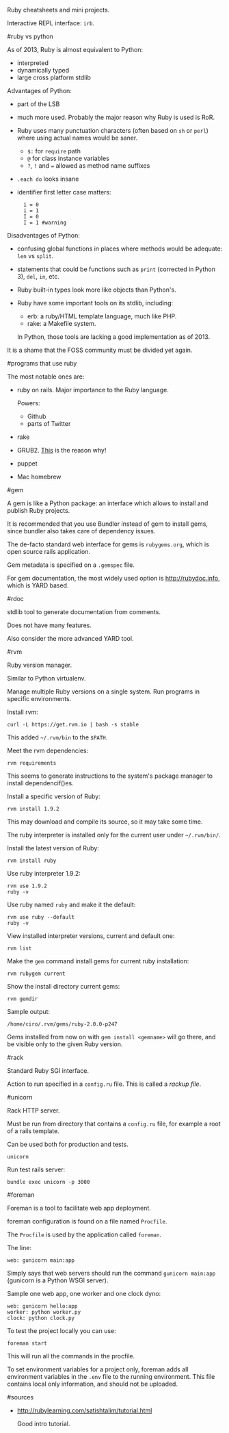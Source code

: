 Ruby cheatsheets and mini projects.

Interactive REPL interface: `irb`.

#ruby vs python

As of 2013, Ruby is almost equivalent to Python:

- interpreted
- dynamically typed
- large cross platform stdlib

Advantages of Python:

- part of the LSB

- much more used. Probably the major reason why Ruby is used is RoR.

- Ruby uses many punctuation characters (often based on `sh` or `perl`)
    where using actual names would be saner.

    - `$:` for `require` path
    - `@`  for class instance variables
    - `?`, `!` and `=` allowed as method name suffixes

- `.each do` looks insane

- identifier first letter case matters:

        i = 0
        i = 1
        I = 0
        I = 1 #warning

Disadvantages of Python:

- confusing global functions in places where methods would be adequate: `len` vs `split`.

- statements that could be functions such as `print` (corrected in Python 3),
    `del`, `in`, etc.

- Ruby built-in types look more like objects than Python's.

- Ruby have some important tools on its stdlib, including:

    - erb: a ruby/HTML template language, much like PHP.
    - rake: a Makefile system.

    In Python, those tools are lacking a good implementation as of 2013.

It is a shame that the FOSS community must be divided yet again.

#programs that use ruby

The most notable ones are:

- ruby on rails. Major importance to the Ruby language.

    Powers:

    - Github
    - parts of Twitter

- rake
- GRUB2. [This](http://www.amazon.co.uk/Ruby-Grub-Abi-Burlingham/dp/1848120346) is the reason why!
- puppet
- Mac homebrew

#gem

A gem is like a Python package: an interface which allows to install and publish
Ruby projects.

It is recommended that you use Bundler instead of gem to install gems,
since bundler also takes care of dependency issues.

The de-facto standard web interface for gems is `rubygems.org`,
which is open source rails application.

Gem metadata is specified on a `.gemspec` file.

For gem documentation, the most widely used option is <http://rubydoc.info>,
which is YARD based.

#rdoc

stdlib tool to generate documentation from comments.

Does not have many features.

Also consider the more advanced YARD tool.

#rvm

Ruby version manager.

Similar to Python virtualenv.

Manage multiple Ruby versions on a single system.
Run programs in specific environments.

Install rvm:

    curl -L https://get.rvm.io | bash -s stable

This added `~/.rvm/bin` to the `$PATH`.

Meet the rvm dependencies:

    rvm requirements

This seems to generate instructions to the system's package manager
to install dependencif()es.

Install a specific version of Ruby:

    rvm install 1.9.2

This may download and compile its source, so it may take some time.

The ruby interpreter is installed only for the current user under `~/.rvm/bin/`.

Install the latest version of Ruby:

    rvm install ruby

Use ruby interpreter 1.9.2:

    rvm use 1.9.2
    ruby -v

Use ruby named `ruby` and make it the default:

    rvm use ruby --default
    ruby -v

View installed interpreter versions, current and default one:

    rvm list

Make the `gem` command install gems for current ruby installation:

    rvm rubygem current

Show the install directory current gems:

    rvm gemdir

Sample output:

    /home/ciro/.rvm/gems/ruby-2.0.0-p247

Gems installed from now on with `gem install <gemname>` will go there,
and be visible only to the given Ruby version.

#rack

Standard Ruby SGI interface.

Action to run specified in a `config.ru` file. This is called a *rackup file*.

#unicorn

Rack HTTP server.

Must be run from  directory that contains a `config.ru` file,
for example a root of a rails template.

Can be used both for production and tests.

    unicorn

Run test rails server:

    bundle exec unicorn -p 3000

#foreman

Foreman is a tool to facilitate web app deployment.

foreman configuration is found on a file named `Procfile`.

The `Procfile` is used by the application called `foreman`.

The line:

    web: gunicorn main:app

Simply says that web servers should run the command `gunicorn main:app`
(gunicorn is a Python WSGI server).

Sample one web app, one worker and one clock dyno:

    web: gunicorn hello:app
    worker: python worker.py
    clock: python clock.py

To test the project locally you can use:

    foreman start

This will run all the commands in the procfile.

To set environment variables for a project only, foreman adds all environment
variables in the `.env` file to the running environment.
This file contains local only information, and should not be uploaded.

#sources

- <http://rubylearning.com/satishtalim/tutorial.html>

    Good intro tutorial.
